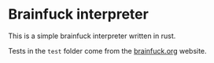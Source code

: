 # Brainfuck interpreter
This is a simple brainfuck interpreter written in rust.

Tests in the `test` folder come from the [brainfuck.org](http://www.brainfuck.org/) website.